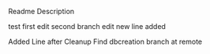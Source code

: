 Readme Description

test first edit
second branch edit
new line added

Added Line after Cleanup
Find dbcreation branch at remote